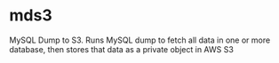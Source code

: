 # mds3
MySQL Dump to S3. Runs MySQL dump to fetch all data in one or more database,
then stores that data as a private object in AWS S3
